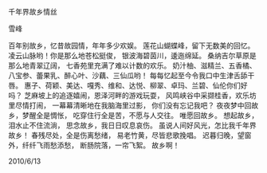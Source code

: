 千年界故乡情丝

雪峰


百年别故乡，忆昔故园情，年年多少欢娱。
莲花山蝴蝶峰，留下无数美的回忆。
凌云山脉哟！你是那么地苍松挺俊，
银波海碧茵川，逶迤绵延。
桑纳吉尔草原是那么地青翠辽阔，
七香苑里充满了难以计数的欢乐。
奶汁柚、滋精兰、五香橘、八宝参、蕾果乳、醉心叶、沙藕、三仙瓜哟！
每每忆起至今令我口中生津舌舔干唇。
惠子、荷颖、美达、嘎秀、维和、达悦、柳翠、卓玛、兰碧、仙伦你们好吗？
芝麻坡上的追逐嬉闹，恩泽河畔的游戏玩耍，
风鸣峡谷中采撷桂香，欢乐坊里尽情打闹，
一幕幕清晰地在我脑海里过影，
你们没有忘记我吧？
夜夜梦中回故乡，梦醒全是惆怅，
吃穿住行全是苦，不愿与人交往。
唯愿回故乡。
想起故乡，泪水止不住流淌，
思念故乡，我日日叹息哀伤。
虽说人间好风光，怎比我千年界故乡！
春残尽处，全是伤离愁绪，
易老竹黄，尽皆悲歌挽唱。
迟暮归晚，望窗外，纤纤飞雨愁添愁，
断肠院落，一帘飞絮。
故乡啊！

2010/6/13



